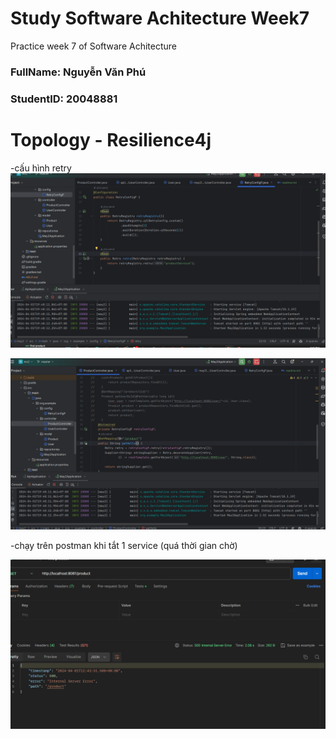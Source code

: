 # Study Software Achitecture Week7
Practice week 7 of Software Achitecture  <br>

<h3>FullName: Nguyễn Văn Phú</h3>
<h3>StudentID: 20048881</h3>

# Topology - Resilience4j

-cấu hình retry
![img.png](img.png)

![img_1.png](img_1.png)

-chạy trên postman khi tắt 1 service (quá thời gian chờ)

![img_2.png](img_2.png)